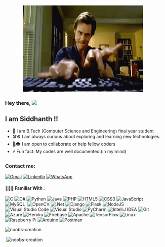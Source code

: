 
<p align="center">
  <img src="coding.gif" height="280dp" width="390dp">
</p>

### Hey there,  <img src="https://github.com/TheDudeThatCode/TheDudeThatCode/blob/master/Assets/Hi.gif" width="29px">
                


## I am Siddhanth !!

- 🔭 I am B.Tech (Computer Science and Engineering) final year student
- 🛠⚙ I am always curious about exploring and learning new technologies.
- 🤝🎓 I am open to collaborate or help fellow coders
- ⚡ Fun fact: My codes are well documented.(in my mind)


### Contact me:

<a href="mailto:siddhanthdas99@gmail.com"><img alt="Gmail" src="https://img.shields.io/badge/Gmail-D14836?style=for-the-badge&logo=gmail&logoColor=white" /></a>&nbsp;<a href="https://www.linkedin.com/in/siddhanthdas/"><img alt="LinkedIn" src="https://img.shields.io/badge/linkedin-%230077B5.svg?style=for-the-badge&logo=linkedin&logoColor=white"/></a>&nbsp;<a href="https://wa.me/918777852961"><img alt="WhatsApp" src="https://img.shields.io/badge/WhatsApp-25D366?style=for-the-badge&logo=whatsapp&logoColor=white"/></a>


#### 👨🏻‍💻 Familiar With :

<img alt="C" src="https://img.shields.io/badge/c-%2300599C.svg?style=for-the-badge&logo=c&logoColor=white"/>&nbsp;<img alt="C#" src="https://img.shields.io/badge/c%23-%23239120.svg?style=for-the-badge&logo=c-sharp&logoColor=white"/>&nbsp;<img alt="Python" src="https://img.shields.io/badge/python-%2314354C.svg?style=for-the-badge&logo=python&logoColor=white"/>&nbsp;<img alt="Java" src="https://img.shields.io/badge/java-%23ED8B00.svg?style=for-the-badge&logo=java&logoColor=white"/>&nbsp;<img alt="PHP" src="https://img.shields.io/badge/php-%23777BB4.svg?style=for-the-badge&logo=php&logoColor=white"/>&nbsp;<img alt="HTML5" src="https://img.shields.io/badge/html5-%23E34F26.svg?style=for-the-badge&logo=html5&logoColor=white"/>&nbsp;<img alt="CSS3" src="https://img.shields.io/badge/css3-%231572B6.svg?style=for-the-badge&logo=css3&logoColor=white"/>&nbsp;<img alt="JavaScript" src="https://img.shields.io/badge/javascript-%23323330.svg?style=for-the-badge&logo=javascript&logoColor=%23F7DF1E"/>&nbsp;<img alt="MySQL" src="https://img.shields.io/badge/mysql-%2300f.svg?style=for-the-badge&logo=mysql&logoColor=white"/>&nbsp;
<img alt="OpenCV" src="https://img.shields.io/badge/opencv-%23white.svg?style=for-the-badge&logo=opencv&logoColor=white"/>&nbsp;<img alt=".Net" src="https://img.shields.io/badge/.NET-5C2D91?style=for-the-badge&logo=.net&logoColor=white"/>&nbsp;<img alt="Django" src="https://img.shields.io/badge/django-%23092E20.svg?style=for-the-badge&logo=django&logoColor=white"/>&nbsp;<img alt="Flask" src="https://img.shields.io/badge/flask-%23000.svg?style=for-the-badge&logo=flask&logoColor=white"/>&nbsp;<img alt="NodeJS" src="https://img.shields.io/badge/node.js-%2343853D.svg?style=for-the-badge&logo=node-dot-js&logoColor=white"/>&nbsp;<img alt="Visual Studio Code" src="https://img.shields.io/badge/VisualStudioCode-0078d7.svg?style=for-the-badge&logo=visual-studio-code&logoColor=white"/>&nbsp;<img alt="Visual Studio" src="https://img.shields.io/badge/VisualStudio-5C2D91.svg?style=for-the-badge&logo=visual-studio&logoColor=white"/>&nbsp;<img alt="PyCharm" src="https://img.shields.io/badge/pycharm-143?style=for-the-badge&logo=pycharm&logoColor=black&color=black&labelColor=green"/>&nbsp;<img alt="IntelliJ IDEA" src="https://img.shields.io/badge/IntelliJIDEA-000000.svg?style=for-the-badge&logo=intellij-idea&logoColor=white"/>&nbsp;<img alt="Git" src="https://img.shields.io/badge/git-%23F05033.svg?style=for-the-badge&logo=git&logoColor=white"/>&nbsp;<img alt="Azure" src="https://img.shields.io/badge/azure-%230072C6.svg?style=for-the-badge&logo=azure-devops&logoColor=white"/>&nbsp;<img alt="Heroku" src="https://img.shields.io/badge/heroku-%23430098.svg?style=for-the-badge&logo=heroku&logoColor=white"/>&nbsp;<img alt="Firebase" src="https://img.shields.io/badge/firebase-%23039BE5.svg?style=for-the-badge&logo=firebase"/>&nbsp;<img alt="Apache" src="https://img.shields.io/badge/apache-%23D42029.svg?style=for-the-badge&logo=apache&logoColor=white"/>&nbsp;<img alt="TensorFlow" src="https://img.shields.io/badge/TensorFlow-%23FF6F00.svg?style=for-the-badge&logo=TensorFlow&logoColor=white" />&nbsp;<img alt="Linux" src="https://img.shields.io/badge/Linux-FCC624?style=for-the-badge&logo=linux&logoColor=black">&nbsp;<img alt="Raspberry Pi" src="https://img.shields.io/badge/-RaspberryPi-C51A4A?style=for-the-badge&logo=Raspberry-Pi"/>&nbsp;<img alt="Arduino" src="https://img.shields.io/badge/-Arduino-00979D?style=for-the-badge&logo=Arduino&logoColor=white"/>&nbsp;<img alt="Postman" src="https://img.shields.io/badge/Postman-FF6C37?style=for-the-badge&logo=postman&logoColor=white" />&nbsp;


<p align="left"> <img src="https://komarev.com/ghpvc/?username=noobs-creation&label=Profile%20views&color=0e75b6&style=flat" alt="noobs-creation" /> </p>


<p>&nbsp;<img align="center" src="https://github-readme-stats.vercel.app/api?username=noobs-creation&show_icons=true&locale=en" alt="noobs-creation" /></p>
